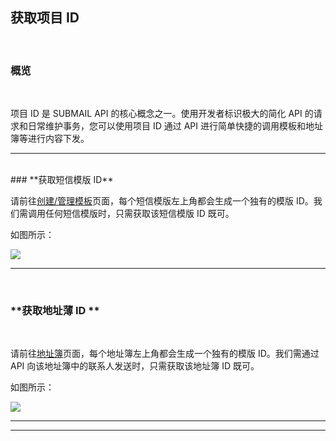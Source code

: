 ## 获取项目 ID


<br>

### **概览**

<br>


项目 ID 是 SUBMAIL API 的核心概念之一。使用开发者标识极大的简化 API 的请求和日常维护事务，您可以使用项目 ID 通过 API 进行简单快捷的调用模板和地址簿等进行内容下发。 

---

<br>
### **获取短信模版 ID**
<br>

请前往[创建/管理模板](https://www.mysubmail.com/console/intersms/templates)页面，每个短信模版左上角都会生成一个独有的模版 ID。我们需调用任何短信模版时，只需获取该短信模版 ID 既可。


如图所示：

![](https://libraries.mysubmail.com/public/99040a5a4bb73c0f8ab0495dae84a27f/images/7607179b4c1ca04fb9103e835012d1df.png)

---

<br>

### **获取地址薄 ID **

<br>

请前往[地址簿](https://www.mysubmail.com/console/intersms/addressbook)页面，每个地址簿左上角都会生成一个独有的模版 ID。我们需通过 API 向该地址簿中的联系人发送时，只需获取该地址簿 ID 既可。

如图所示：

![](https://libraries.mysubmail.com/public/99040a5a4bb73c0f8ab0495dae84a27f/images/d86f7177bb67c4b51e9157f5a995c40d.png)

------

------